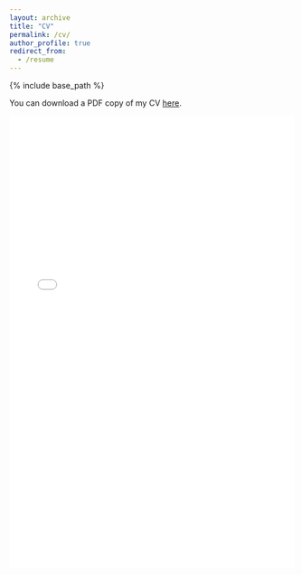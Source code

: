 ```yaml
---
layout: archive
title: "CV"
permalink: /cv/
author_profile: true
redirect_from:
  - /resume
---
```


{% include base_path %}

You can download a PDF copy of my CV
[here](/files/CV_AyushKumarShah_current.pdf).

<iframe src="/files/CV_AyushKumarShah_current.pdf" width="100%" height="800" frameborder="no" border="0" marginwidth="0" marginheight="0"></iframe>

